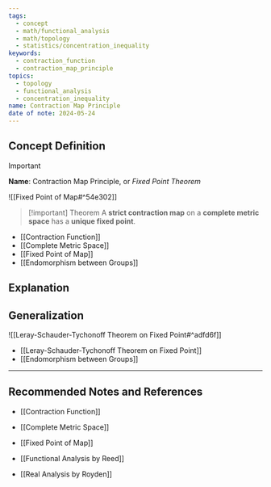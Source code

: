 ```yaml
---
tags:
  - concept
  - math/functional_analysis
  - math/topology
  - statistics/concentration_inequality
keywords:
  - contraction_function
  - contraction_map_principle
topics:
  - topology
  - functional_analysis
  - concentration_inequality
name: Contraction Map Principle
date of note: 2024-05-24
---
```


## Concept Definition

>[!important]
>**Name**: Contraction Map Principle, or *Fixed Point Theorem*

![[Fixed Point of Map#^54e302]]


>[!important] Theorem
>A **strict contraction map** on a **complete metric space** has a **unique fixed point**.

- [[Contraction Function]]
- [[Complete Metric Space]]
- [[Fixed Point of Map]]
- [[Endomorphism between Groups]]

## Explanation





## Generalization 

![[Leray-Schauder-Tychonoff Theorem on Fixed Point#^adfd6f]]

- [[Leray-Schauder-Tychonoff Theorem on Fixed Point]]
- [[Endomorphism between Groups]]







-----------
##  Recommended Notes and References


- [[Contraction Function]]
- [[Complete Metric Space]]
- [[Fixed Point of Map]]


- [[Functional Analysis by Reed]]
- [[Real Analysis by Royden]]